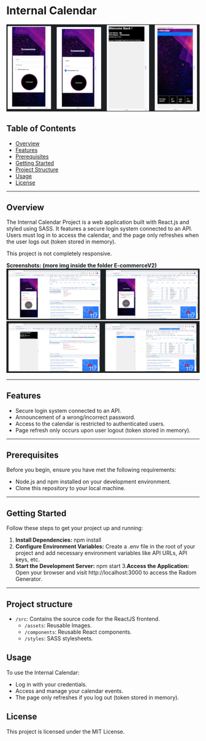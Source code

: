 # Internal Calendar 

![Project Image](internal-calendar-img/1-calendar.png)


## Table of Contents
- [Overview](#overview)
- [Features](#features)
- [Prerequisites](#prerequisites)
- [Getting Started](#getting-started)
- [Project Structure](#project-structure)
- [Usage](#usage)
- [License](#license)

---
## Overview
The Internal Calendar Project is a web application built with React.js and styled using SASS. It features a secure login system connected to an API. Users must log in to access the calendar, and the page only refreshes when the user logs out (token stored in memory).

This project is not completely responsive.

**Screenshots: (more img inside the folder E-commerceV2)** 
![Project Image](internal-calendar-img/2-calendar.png)
![Project Image](internal-calendar-img/3-calendar.png)

---
## Features

- Secure login system connected to an API.
- Announcement of a wrong/incorrect password.
- Access to the calendar is restricted to authenticated users.
- Page refresh only occurs upon user logout (token stored in memory).

---
## Prerequisites

Before you begin, ensure you have met the following requirements:

- Node.js and npm installed on your development environment.
- Clone this repository to your local machine.

---
## Getting Started

Follow these steps to get your project up and running:

1. **Install Dependencies:**
     npm install
2. **Configure Environment Variables:**
Create a .env file in the root of your project and add necessary environment variables like API URLs, API keys, etc.
4. **Start the Development Server:**
    npm start 
3.**Access the Application:** 
Open your browser and visit http://localhost:3000 to access the Radom Generator.

---
## Project structure 

- `/src`: Contains the source code for the ReactJS frontend.
  - `/assets`: Reusable Images.
  - `/components`: Reusable React components.
   - `/styles`: SASS stylesheets.

## Usage
To use the Internal Calendar:

* Log in with your credentials.
* Access and manage your calendar events.
* The page only refreshes if you log out (token stored in memory).

## License
This project is licensed under the MIT License. 


 
